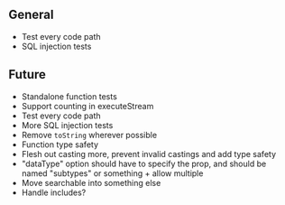 ## General

- Test every code path
- SQL injection tests

## Future

- Standalone function tests
- Support counting in executeStream
- Test every code path
- More SQL injection tests
- Remove `toString` wherever possible
- Function type safety
- Flesh out casting more, prevent invalid castings and add type safety
- "dataType" option should have to specify the prop, and should be named "subtypes" or something + allow multiple
- Move searchable into something else
- Handle includes?
